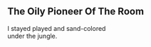 The Oily Pioneer Of The Room
----------------------------
I stayed played and sand-colored  
under the jungle.  
